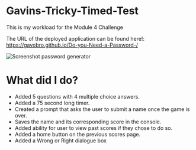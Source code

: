 # Gavins-Tricky-Timed-Test
This is my workload for the Module 4 Challenge

The URL of the deployed application can be found here!: 
https://gavobro.github.io/Do-you-Need-a-Password-/

![Screenshot password generator](https://user-images.githubusercontent.com/113049201/201167184-4a68e781-c96e-4807-adc6-5ea9c9f561d9.png)

# What did I do?
- Added 5 questions with 4 multiple choice answers.
- Added a 75 second long timer.
- Created a prompt that asks the user to submit a name once the game is over.
- Saves the name and its corresponding score in the console.
- Added ability for user to view past scores if they chose to do so.
- Added a home button on the previous scores page.
- Added a Wrong or Right dialogue box
